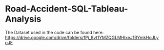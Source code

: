# Road-Accident-SQL-Tableau-Analysis

The Dataset used in the code can be found here: https://drive.google.com/drive/folders/1Pj_8vt1YMZQGLMHIxeJ1BYmkHoJLyoJE
